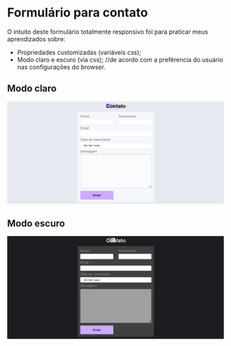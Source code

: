 # Formulário para contato

O intuito deste formulário totalmente responsivo foi para praticar meus aprendizados sobre:

- Propriedades customizadas (variáveis css);
- Modo claro e escuro (via css); //de acordo com a prefêrencia do usuário nas configurações do browser.

## Modo claro

<img src="./image/imagem-clara.PNG">

## Modo escuro

<img src="./image/imagem-escura.PNG">
